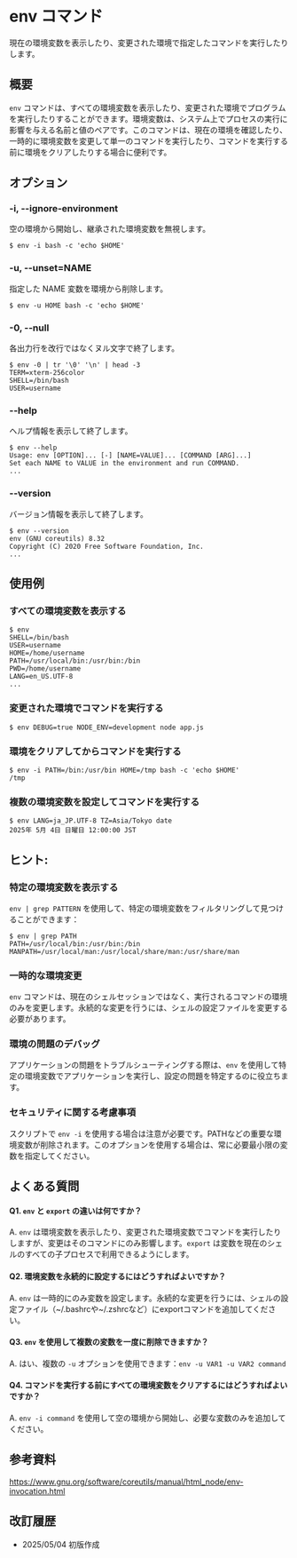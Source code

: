 # env コマンド

現在の環境変数を表示したり、変更された環境で指定したコマンドを実行したりします。

## 概要

`env` コマンドは、すべての環境変数を表示したり、変更された環境でプログラムを実行したりすることができます。環境変数は、システム上でプロセスの実行に影響を与える名前と値のペアです。このコマンドは、現在の環境を確認したり、一時的に環境変数を変更して単一のコマンドを実行したり、コマンドを実行する前に環境をクリアしたりする場合に便利です。

## オプション

### **-i, --ignore-environment**

空の環境から開始し、継承された環境変数を無視します。

```console
$ env -i bash -c 'echo $HOME'

```

### **-u, --unset=NAME**

指定した NAME 変数を環境から削除します。

```console
$ env -u HOME bash -c 'echo $HOME'

```

### **-0, --null**

各出力行を改行ではなくヌル文字で終了します。

```console
$ env -0 | tr '\0' '\n' | head -3
TERM=xterm-256color
SHELL=/bin/bash
USER=username
```

### **--help**

ヘルプ情報を表示して終了します。

```console
$ env --help
Usage: env [OPTION]... [-] [NAME=VALUE]... [COMMAND [ARG]...]
Set each NAME to VALUE in the environment and run COMMAND.
...
```

### **--version**

バージョン情報を表示して終了します。

```console
$ env --version
env (GNU coreutils) 8.32
Copyright (C) 2020 Free Software Foundation, Inc.
...
```

## 使用例

### すべての環境変数を表示する

```console
$ env
SHELL=/bin/bash
USER=username
HOME=/home/username
PATH=/usr/local/bin:/usr/bin:/bin
PWD=/home/username
LANG=en_US.UTF-8
...
```

### 変更された環境でコマンドを実行する

```console
$ env DEBUG=true NODE_ENV=development node app.js
```

### 環境をクリアしてからコマンドを実行する

```console
$ env -i PATH=/bin:/usr/bin HOME=/tmp bash -c 'echo $HOME'
/tmp
```

### 複数の環境変数を設定してコマンドを実行する

```console
$ env LANG=ja_JP.UTF-8 TZ=Asia/Tokyo date
2025年 5月 4日 日曜日 12:00:00 JST
```

## ヒント:

### 特定の環境変数を表示する

`env | grep PATTERN` を使用して、特定の環境変数をフィルタリングして見つけることができます：

```console
$ env | grep PATH
PATH=/usr/local/bin:/usr/bin:/bin
MANPATH=/usr/local/man:/usr/local/share/man:/usr/share/man
```

### 一時的な環境変更

`env` コマンドは、現在のシェルセッションではなく、実行されるコマンドの環境のみを変更します。永続的な変更を行うには、シェルの設定ファイルを変更する必要があります。

### 環境の問題のデバッグ

アプリケーションの問題をトラブルシューティングする際は、`env` を使用して特定の環境変数でアプリケーションを実行し、設定の問題を特定するのに役立ちます。

### セキュリティに関する考慮事項

スクリプトで `env -i` を使用する場合は注意が必要です。PATHなどの重要な環境変数が削除されます。このオプションを使用する場合は、常に必要最小限の変数を指定してください。

## よくある質問

#### Q1. `env` と `export` の違いは何ですか？
A. `env` は環境変数を表示したり、変更された環境変数でコマンドを実行したりしますが、変更はそのコマンドにのみ影響します。`export` は変数を現在のシェルのすべての子プロセスで利用できるようにします。

#### Q2. 環境変数を永続的に設定するにはどうすればよいですか？
A. `env` は一時的にのみ変数を設定します。永続的な変更を行うには、シェルの設定ファイル（~/.bashrcや~/.zshrcなど）にexportコマンドを追加してください。

#### Q3. `env` を使用して複数の変数を一度に削除できますか？
A. はい、複数の `-u` オプションを使用できます：`env -u VAR1 -u VAR2 command`

#### Q4. コマンドを実行する前にすべての環境変数をクリアするにはどうすればよいですか？
A. `env -i command` を使用して空の環境から開始し、必要な変数のみを追加してください。

## 参考資料

https://www.gnu.org/software/coreutils/manual/html_node/env-invocation.html

## 改訂履歴

- 2025/05/04 初版作成